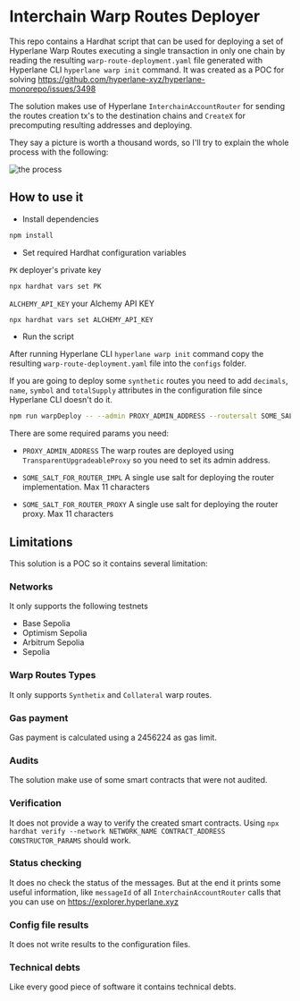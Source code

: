 # Interchain Warp Routes Deployer

This repo contains a Hardhat script that can be used for deploying a set of Hyperlane Warp Routes executing a single
transaction in only one chain by reading the resulting `warp-route-deployment.yaml` file generated with Hyperlane CLI
`hyperlane warp init` command. It was created as a POC for solving
https://github.com/hyperlane-xyz/hyperlane-monorepo/issues/3498

The solution makes use of Hyperlane `InterchainAccountRouter` for sending the routes creation tx's to the destination
chains and `CreateX` for precomputing resulting addresses and deploying.

They say a picture is worth a thousand words, so I'll try to explain the whole process with the following:

![the process](/imgs/interchain-warp-deploy.png)

## How to use it

-   Install dependencies

```bash
npm install
```

-   Set required Hardhat configuration variables

`PK` deployer's private key

```bash
npx hardhat vars set PK
```

`ALCHEMY_API_KEY` your Alchemy API KEY

```bash
npx hardhat vars set ALCHEMY_API_KEY
```

-   Run the script

After running Hyperlane CLI `hyperlane warp init` command copy the resulting `warp-route-deployment.yaml` file into the `configs` folder.

If you are going to deploy some `synthetic` routes you need to add `decimals`, `name`, `symbol` and `totalSupply` attributes in the configuration file since Hyperlane CLI doesn't do it.

```bash
npm run warpDeploy -- --admin PROXY_ADMIN_ADDRESS --routersalt SOME_SALT_FOR_ROUTER_IMPL --proxysalt SOME_SALT_FOR_ROUTER_PROXY
```

There are some required params you need:

-   `PROXY_ADMIN_ADDRESS` The warp routes are deployed using `TransparentUpgradeableProxy` so you need to set its admin
    address.

-   `SOME_SALT_FOR_ROUTER_IMPL` A single use salt for deploying the router implementation. Max 11 characters

-   `SOME_SALT_FOR_ROUTER_PROXY` A single use salt for deploying the router proxy. Max 11 characters

## Limitations

This solution is a POC so it contains several limitation:

### Networks

It only supports the following testnets

-   Base Sepolia
-   Optimism Sepolia
-   Arbitrum Sepolia
-   Sepolia

### Warp Routes Types

It only supports `Synthetix` and `Collateral` warp routes.

### Gas payment

Gas payment is calculated using a 2456224 as gas limit.

### Audits

The solution make use of some smart contracts that were not audited.

### Verification

It does not provide a way to verify the created smart contracts. Using
`npx hardhat verify --network NETWORK_NAME CONTRACT_ADDRESS CONSTRUCTOR_PARAMS` should work.

### Status checking

It does no check the status of the messages. But at the end it prints some useful information, like `messageId` of all
`InterchainAccountRouter` calls that you can use on https://explorer.hyperlane.xyz

### Config file results

It does not write results to the configuration files.

### Technical debts

Like every good piece of software it contains technical debts.
